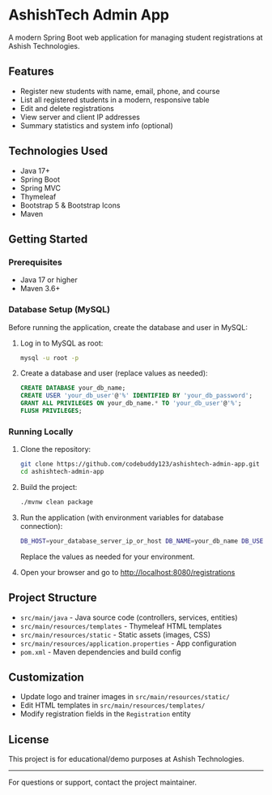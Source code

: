 # AshishTech Admin App

A modern Spring Boot web application for managing student registrations at Ashish Technologies.

## Features
- Register new students with name, email, phone, and course
- List all registered students in a modern, responsive table
- Edit and delete registrations
- View server and client IP addresses
- Summary statistics and system info (optional)

## Technologies Used
- Java 17+
- Spring Boot
- Spring MVC
- Thymeleaf
- Bootstrap 5 & Bootstrap Icons
- Maven

## Getting Started

### Prerequisites
- Java 17 or higher
- Maven 3.6+

### Database Setup (MySQL)

Before running the application, create the database and user in MySQL:

1. Log in to MySQL as root:
   ```sh
   mysql -u root -p
   ```
2. Create a database and user (replace values as needed):
   ```sql
   CREATE DATABASE your_db_name;
   CREATE USER 'your_db_user'@'%' IDENTIFIED BY 'your_db_password';
   GRANT ALL PRIVILEGES ON your_db_name.* TO 'your_db_user'@'%';
   FLUSH PRIVILEGES;
   ```

### Running Locally
1. Clone the repository:
   ```sh
   git clone https://github.com/codebuddy123/ashishtech-admin-app.git
   cd ashishtech-admin-app
   ```
2. Build the project:
   ```sh
   ./mvnw clean package
   ```


3. Run the application (with environment variables for database connection):
   ```sh
   DB_HOST=your_database_server_ip_or_host DB_NAME=your_db_name DB_USERNAME=your_db_user DB_PASSWORD=your_db_password ./mvnw spring-boot:run
   ```
   Replace the values as needed for your environment.

4. Open your browser and go to [http://localhost:8080/registrations](http://localhost:8080/registrations)

## Project Structure
- `src/main/java` - Java source code (controllers, services, entities)
- `src/main/resources/templates` - Thymeleaf HTML templates
- `src/main/resources/static` - Static assets (images, CSS)
- `src/main/resources/application.properties` - App configuration
- `pom.xml` - Maven dependencies and build config

## Customization
- Update logo and trainer images in `src/main/resources/static/`
- Edit HTML templates in `src/main/resources/templates/`
- Modify registration fields in the `Registration` entity

## License
This project is for educational/demo purposes at Ashish Technologies.

---

For questions or support, contact the project maintainer.
